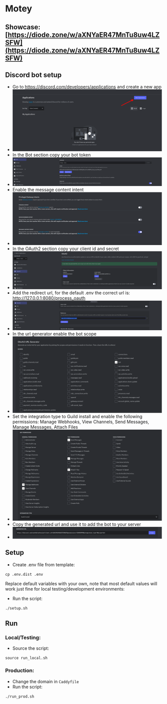 # Motey

## Showcase: [https://diode.zone/w/aXNYaER47MnTu8uw4LZSFW](https://diode.zone/w/aXNYaER47MnTu8uw4LZSFW)

## Discord bot setup

- Go to https://discord.com/developers/applications and create a new app
- ![Bot setup step 1](README_IMAGES/bot_setup_1.png)
- In the Bot section copy your bot token
- ![Bot setup step 2](README_IMAGES/bot_setup_2.png)
- Enable the message content intent
- ![Bot setup step 3](README_IMAGES/bot_setup_3.png)
- In the OAuth2 section copy your client id and secret
- ![Bot setup step 4](README_IMAGES/bot_setup_4.png)
- Add the redirect url, for the default .env the correct url is: http://127.0.0.1:8080/process_oauth
- ![Bot setup step 5](README_IMAGES/bot_setup_5.png)
- In the url generator enable the bot scope
- ![Bot setup step 6](README_IMAGES/bot_setup_6.png)
- Set the integration type to Guild install and enable the following permissions: Manage Webhooks, View Channels, Send Messages, Manage Messages, Attach Files
- ![Bot setup step 7](README_IMAGES/bot_setup_7.png)
- Copy the generated url and use it to add the bot to your server
- ![Bot setup step 8](README_IMAGES/bot_setup_8.png)

## Setup

* Create .env file from template:
```shell
cp .env.dist .env
```
Replace default variables with your own, note that most default values will work just fine for local testing/development environments:

* Run the script:
```shell
./setup.sh
```

## Run

### Local/Testing:

* Source the script:
```shell
source run_local.sh
```

### Production:

* Change the domain in `Caddyfile`
* Run the script:
```shell
./run_prod.sh
```
